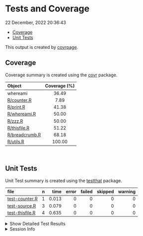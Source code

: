 Tests and Coverage
================
22 December, 2022 20:36:43

  - [Coverage](#coverage)
  - [Unit Tests](#unit-tests)

This output is created by
[covrpage](https://github.com/yonicd/covrpage).

## Coverage

Coverage summary is created using the
[covr](https://github.com/r-lib/covr) package.

| Object                              | Coverage (%) |
| :---------------------------------- | :----------: |
| whereami                            |    36.49     |
| [R/counter.R](../R/counter.R)       |     7.89     |
| [R/print.R](../R/print.R)           |    41.38     |
| [R/whereami.R](../R/whereami.R)     |    50.00     |
| [R/zzz.R](../R/zzz.R)               |    50.00     |
| [R/thisfile.R](../R/thisfile.R)     |    51.22     |
| [R/breadcrumb.R](../R/breadcrumb.R) |    68.18     |
| [R/utils.R](../R/utils.R)           |    100.00    |

<br>

## Unit Tests

Unit Test summary is created using the
[testthat](https://github.com/r-lib/testthat) package.

| file                                        | n |  time | error | failed | skipped | warning |
| :------------------------------------------ | -: | ----: | ----: | -----: | ------: | ------: |
| [test-counter.R](testthat/test-counter.R)   | 1 | 0.013 |     0 |      0 |       0 |       0 |
| [test-source.R](testthat/test-source.R)     | 3 | 0.079 |     0 |      0 |       0 |       0 |
| [test-thisfile.R](testthat/test-thisfile.R) | 4 | 0.635 |     0 |      0 |       0 |       0 |

<details closed>

<summary> Show Detailed Test Results </summary>

| file                                                | context               | test                            | status | n |  time |
| :-------------------------------------------------- | :-------------------- | :------------------------------ | :----- | -: | ----: |
| [test-counter.R](testthat/test-counter.R#L7)        | counter functionality | counter flow: no counter exists | PASS   | 1 | 0.013 |
| [test-source.R](testthat/test-source.R#L7)          | source functionality  | source calls: direct call       | PASS   | 1 | 0.013 |
| [test-source.R](testthat/test-source.R#L11)         | source functionality  | source calls: path expand       | PASS   | 1 | 0.056 |
| [test-source.R](testthat/test-source.R#L15)         | source functionality  | source calls: print             | PASS   | 1 | 0.010 |
| [test-thisfile.R](testthat/test-thisfile.R#L9)      | thisfile              | thisfile works with source      | PASS   | 1 | 0.006 |
| [test-thisfile.R](testthat/test-thisfile.R#L17)     | thisfile              | thisfile works with Rscript     | PASS   | 1 | 0.304 |
| [test-thisfile.R](testthat/test-thisfile.R#L25)     | thisfile              | thisfile works with R           | PASS   | 1 | 0.307 |
| [test-thisfile.R](testthat/test-thisfile.R#L32_L36) | thisfile              | thisfile works with knitr       | PASS   | 1 | 0.018 |

</details>

<details>

<summary> Session Info </summary>

| Field    | Value                         |                                                                                                                                                                                                                                                                  |
| :------- | :---------------------------- | :--------------------------------------------------------------------------------------------------------------------------------------------------------------------------------------------------------------------------------------------------------------- |
| Version  | R version 4.2.2 (2022-10-31)  |                                                                                                                                                                                                                                                                  |
| Platform | x86\_64-pc-linux-gnu (64-bit) | <a href="https://github.com/yonicd/whereami/commit/da63d0ac8f7fa721758edd075728ebc5828332ea/checks" target="_blank"><span title="Built on Github Actions">![](https://github.com/metrumresearchgroup/covrpage/blob/actions/inst/logo/gh.png?raw=true)</span></a> |
| Running  | Ubuntu 22.04.1 LTS            |                                                                                                                                                                                                                                                                  |
| Language | C                             |                                                                                                                                                                                                                                                                  |
| Timezone | UTC                           |                                                                                                                                                                                                                                                                  |

| Package  | Version |
| :------- | :------ |
| testthat | 3.1.6   |
| covr     | 3.6.1   |
| covrpage | 0.1     |

</details>

<!--- Final Status : pass --->
